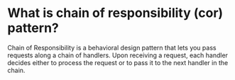 # What is chain of responsibility (cor) pattern?

Chain of Responsibility is a behavioral design pattern that lets you pass requests along a chain of handlers. Upon receiving a request, each handler decides either to process the request or to pass it to the next handler in the chain.
